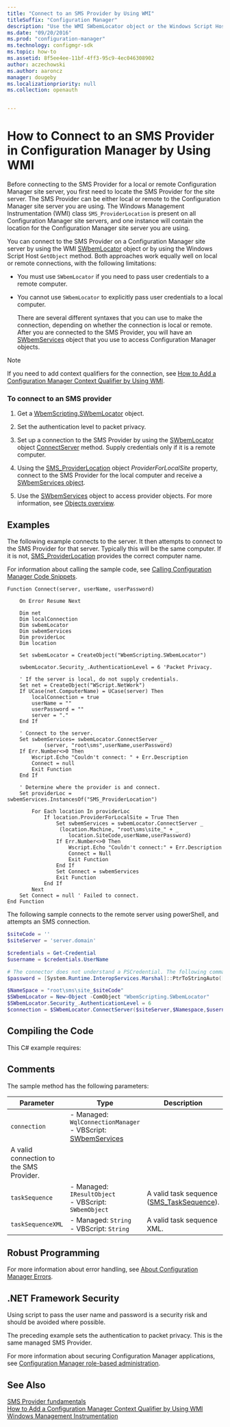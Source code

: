 ```yaml
---
title: "Connect to an SMS Provider by Using WMI"
titleSuffix: "Configuration Manager"
description: "Use the WMI SWbemLocator object or the Windows Script Host GetObject method to connect to an SMS Provider."
ms.date: "09/20/2016"
ms.prod: "configuration-manager"
ms.technology: configmgr-sdk
ms.topic: how-to
ms.assetid: 8f5ee4ee-11bf-4ff3-95c9-4ec046308902
author: aczechowski
ms.author: aaroncz
manager: dougeby
ms.localizationpriority: null
ms.collection: openauth


---
```

# How to Connect to an SMS Provider in Configuration Manager by Using WMI
Before connecting to the SMS Provider for a local or remote Configuration Manager site server, you first need to locate the SMS Provider for the site server. The SMS Provider can be either local or remote to the Configuration Manager site server you are using. The Windows Management Instrumentation (WMI) class `SMS_ProviderLocation` is present on all Configuration Manager site servers, and one instance will contain the location for the Configuration Manager site server you are using.  

 You can connect to the SMS Provider on a Configuration Manager site server by using the WMI [SWbemLocator](/windows/desktop/wmisdk/swbemlocator) object or by using the Windows Script Host `GetObject` method. Both approaches work equally well on local or remote connections, with the following limitations:  

- You must use `SWbemLocator` if you need to pass user credentials to a remote computer.  

- You cannot use `SWbemLocator` to explicitly pass user credentials to a local computer.  

  There are several different syntaxes that you can use to make the connection, depending on whether the connection is local or remote. After you are connected to the SMS Provider, you will have an [SWbemServices](/windows/desktop/wmisdk/swbemservices) object that you use to access Configuration Manager objects.  

> [!NOTE]
>  If you need to add context qualifiers for the connection, see [How to Add a Configuration Manager Context Qualifier by Using WMI](../../../develop/core/understand/how-to-add-a-configuration-manager-context-qualifier-by-using-wmi.md).  

### To connect to an SMS provider  

1.  Get a [WbemScripting.SWbemLocator](/windows/desktop/WmiSdk/swbemlocator) object.  

2.  Set the authentication level to packet privacy.  

3.  Set up a connection to the SMS Provider by using the [SWbemLocator](/windows/desktop/wmisdk/swbemlocator) object [ConnectServer](/windows/desktop/WmiSdk/swbemlocator-connectserver) method. Supply credentials only if it is a remote computer.  

4.  Using the [SMS_ProviderLocation](../../../develop/reference/misc/sms_providerlocation-server-wmi-class.md) object *ProviderForLocalSite* property, connect to the SMS Provider for the local computer and receive a [SWbemServices object](/windows/desktop/wmisdk/swbemservices).  

5.  Use the [SWbemServices](/windows/desktop/wmisdk/swbemservices) object to access provider objects. For more information, see [Objects overview](configuration-manager-objects-overview.md).  

## Examples  
 The following example connects to the server. It then attempts to connect to the SMS Provider for that server. Typically this will be the same computer. If it is not, [SMS_ProviderLocation](../../../develop/reference/misc/sms_providerlocation-server-wmi-class.md) provides the correct computer name.  

 For information about calling the sample code, see [Calling Configuration Manager Code Snippets](../../../develop/core/understand/calling-code-snippets.md).  

```vbs  
Function Connect(server, userName, userPassword)  

    On Error Resume Next  

    Dim net  
    Dim localConnection  
    Dim swbemLocator  
    Dim swbemServices  
    Dim providerLoc  
    Dim location  

    Set swbemLocator = CreateObject("WbemScripting.SWbemLocator")  

    swbemLocator.Security_.AuthenticationLevel = 6 'Packet Privacy.  

    ' If the server is local, do not supply credentials.  
    Set net = CreateObject("WScript.NetWork")   
    If UCase(net.ComputerName) = UCase(server) Then  
        localConnection = true  
        userName = ""  
        userPassword = ""  
        server = "."  
    End If  

    ' Connect to the server.  
    Set swbemServices= swbemLocator.ConnectServer _  
            (server, "root\sms",userName,userPassword)  
    If Err.Number<>0 Then  
        Wscript.Echo "Couldn't connect: " + Err.Description  
        Connect = null  
        Exit Function  
    End If  

    ' Determine where the provider is and connect.  
    Set providerLoc = swbemServices.InstancesOf("SMS_ProviderLocation")  

        For Each location In providerLoc  
            If location.ProviderForLocalSite = True Then  
                Set swbemServices = swbemLocator.ConnectServer _  
                 (location.Machine, "root\sms\site_" + _  
                    location.SiteCode,userName,userPassword)  
                If Err.Number<>0 Then  
                    Wscript.Echo "Couldn't connect:" + Err.Description  
                    Connect = Null  
                    Exit Function  
                End If  
                Set Connect = swbemServices  
                Exit Function  
            End If  
        Next  
    Set Connect = null ' Failed to connect.  
End Function  
```  

 The following sample connects to the remote server using powerShell, and attempts an SMS connection.
 ```powerShell
$siteCode = ''
$siteServer = 'server.domain'

$credentials = Get-Credential
$username = $credentials.UserName

# The connector does not understand a PSCredential. The following command will pull your PSCredential password into a string.
$password = [System.Runtime.InteropServices.Marshal]::PtrToStringAuto([System.Runtime.InteropServices.Marshal]::SecureStringToBSTR($credentials.Password))

$NameSpace = "root\sms\site_$siteCode"
$SWbemLocator = New-Object -ComObject "WbemScripting.SWbemLocator"
$SWbemLocator.Security_.AuthenticationLevel = 6
$connection = $SWbemLocator.ConnectServer($siteServer,$Namespace,$username,$password)
```  

## Compiling the Code  
 This C# example requires:  

## Comments  
 The sample method has the following parameters:  

|Parameter|Type|Description|  
|---------------|----------|-----------------|  
|`connection`|-   Managed: `WqlConnectionManager`<br />-   VBScript: [SWbemServices](/windows/desktop/wmisdk/swbemservices)
|A valid connection to the SMS Provider.|  
|`taskSequence`|-   Managed: `IResultObject`<br />-   VBScript:  `SWbemObject`|A valid task sequence ([SMS_TaskSequence](../../../develop/reference/osd/sms_tasksequence-server-wmi-class.md)).|  
|`taskSequenceXML`|-   Managed: `String`<br />-   VBScript: `String`|A valid task sequence XML.|  

## Robust Programming  
 For more information about error handling, see [About Configuration Manager Errors](../../../develop/core/understand/about-configuration-manager-errors.md).  

## .NET Framework Security  
 Using script to pass the user name and password is a security risk and should be avoided where possible.  

 The preceding example sets the authentication to packet privacy. This is the same managed SMS Provider.  

 For more information about securing Configuration Manager applications, see [Configuration Manager role-based administration](../../../develop/core/servers/configure/role-based-administration.md).  

## See Also  
 [SMS Provider fundamentals](sms-provider-fundamentals.md)   
 [How to Add a Configuration Manager Context Qualifier by Using WMI](../../../develop/core/understand/how-to-add-a-configuration-manager-context-qualifier-by-using-wmi.md)   
 [Windows Management Instrumentation](/windows/desktop/WmiSdk/wmi-start-page)
